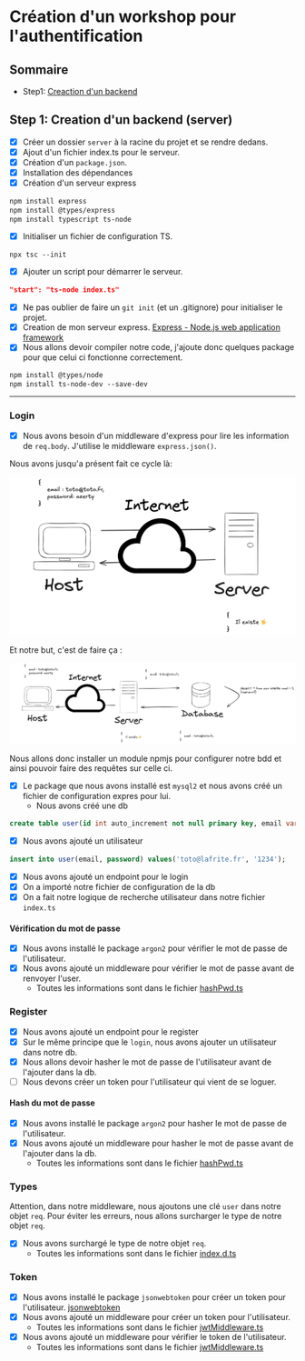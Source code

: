 # Création d'un workshop pour l'authentification

## Sommaire

-   Step1: [Creaction d'un backend](#step1-creation-dun-backend-server)

## Step 1: Creation d'un backend (server)

-   [x] Créer un dossier `server` à la racine du projet et se rendre dedans.
-   [x] Ajout d'un fichier index.ts pour le serveur.
-   [x] Création d'un `package.json`.
-   [x] Installation des dépendances
-   [x] Création d'un serveur express

```shell
npm install express
npm install @types/express
npm install typescript ts-node
```

-   [x] Initialiser un fichier de configuration TS.

```shell
npx tsc --init
```

-   [x] Ajouter un script pour démarrer le serveur.

```json
"start": "ts-node index.ts"
```

-   [x] Ne pas oublier de faire un `git init` (et un .gitignore) pour initialiser le projet.
-   [x] Creation de mon serveur express. [Express - Node.js web application framework](https://expressjs.com/)
-   [x] Nous allons devoir compiler notre code, j'ajoute donc quelques package pour que celui ci fonctionne correctement.

```shell
npm install @types/node
npm install ts-node-dev --save-dev
```

---

### Login

-   [x] Nous avons besoin d'un middleware d'express pour lire les information de `req.body`. J'utilise le middleware `express.json()`.

Nous avons jusqu'a présent fait ce cycle là:

![v0](./docs/auth_login_v0.png)

Et notre but, c'est de faire ça :

![v1](./docs/auth_login.png)

Nous allons donc installer un module npmjs pour configurer notre bdd et ainsi pouvoir faire des requêtes sur celle ci.

-   [x] Le package que nous avons installé est `mysql2` et nous avons créé un fichier de configuration expres pour lui.
    -   Nous avons créé une db

```sql
create table user(id int auto_increment not null primary key, email varchar(50) not null, password varchar(50) not null);
```

-   [x] Nous avons ajouté un utilisateur

```sql
insert into user(email, password) values('toto@lafrite.fr', '1234');
```

-   [x] Nous avons ajouté un endpoint pour le login
-   [x] On a importé notre fichier de configuration de la db
-   [x] On a fait notre logique de recherche utilisateur dans notre fichier `index.ts`

#### Vérification du mot de passe

-   [x] Nous avons installé le package `argon2` pour vérifier le mot de passe de l'utilisateur.
-   [x] Nous avons ajouté un middleware pour vérifier le mot de passe avant de renvoyer l'user.
    -   Toutes les informations sont dans le fichier [hashPwd.ts](./server/middlewares/hashPwd.ts)

### Register

-   [x] Nous avons ajouté un endpoint pour le register
-   [x] Sur le même principe que le `login`, nous avons ajouter un utilisateur dans notre db.
-   [x] Nous allons devoir hasher le mot de passe de l'utilisateur avant de l'ajouter dans la db.
-   [ ] Nous devons créer un token pour l'utilisateur qui vient de se loguer.

#### Hash du mot de passe

-   [x] Nous avons installé le package `argon2` pour hasher le mot de passe de l'utilisateur.
-   [x] Nous avons ajouté un middleware pour hasher le mot de passe avant de l'ajouter dans la db.
    -   Toutes les informations sont dans le fichier [hashPwd.ts](./server/middlewares/hashPwd.ts)

### Types

Attention, dans notre middleware, nous ajoutons une clé `user` dans notre objet `req`. Pour éviter les erreurs, nous allons surcharger le type de notre objet `req`.

-   [x] Nous avons surchargé le type de notre objet `req`.
    -   Toutes les informations sont dans le fichier [index.d.ts](./server/types/index.d.ts)

### Token

-   [x] Nous avons installé le package `jsonwebtoken` pour créer un token pour l'utilisateur. [jsonwebtoken](https://www.npmjs.com/package/jsonwebtoken)
-   [x] Nous avons ajouté un middleware pour créer un token pour l'utilisateur.
    -   Toutes les informations sont dans le fichier [jwtMiddleware.ts](./server/middlewares/jwtMiddleware.ts)
-   [x] Nous avons ajouté un middleware pour vérifier le token de l'utilisateur.
    -   Toutes les informations sont dans le fichier [jwtMiddleware.ts](./server/middlewares/jwtMiddleware.ts)
